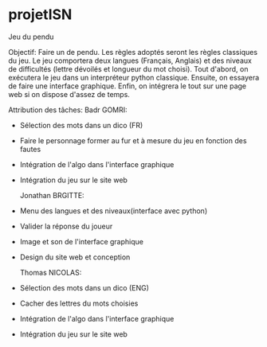 projetISN
=========
Jeu du pendu

Objectif: Faire un de pendu. Les règles adoptés seront les règles classiques du jeu. Le jeu comportera deux langues (Français, Anglais) et des niveaux de difficultés (lettre
dévoilés et longueur du mot choisi). Tout d'abord, on exécutera le jeu dans un interpréteur python classique. Ensuite, on essayera de faire une interface graphique. Enfin,
on intégrera le tout sur une page web si on dispose d'assez de temps.

Attribution des tâches:
	Badr GOMRI:
- Sélection des mots dans un dico (FR)
- Faire le personnage former au fur et à mesure du jeu en fonction des fautes
- Intégration de l'algo dans l'interface graphique
- Intégration du jeu sur le site web

	Jonathan BRGITTE:
- Menu des langues et des niveaux(interface avec python)
- Valider la réponse du joueur
- Image et son de l'interface graphique
- Design du site web et conception

	Thomas NICOLAS:
- Sélection des mots dans un dico (ENG)
- Cacher des lettres du mots choisies
- Intégration de l'algo dans l'interface graphique
- Intégration du jeu sur le site web
